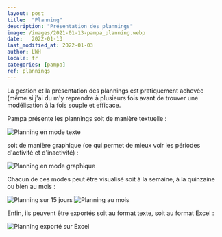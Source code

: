 ```yaml
---
layout: post
title:  "Planning"
description: "Présentation des plannings"
image: /images/2021-01-13-pampa_planning.webp
date:   2022-01-13
last_modified_at: 2022-01-03
author: LWH
locale: fr
categories: [pampa]
ref: plannings 
---
```

La gestion et la présentation des plannings est pratiquement achevée (même si j'ai du m'y reprendre à plusieurs fois avant de trouver une modélisation à la fois souple et efficace.

Pampa présente les plannings soit de manière textuelle :

<img class="d-block w-100" src="{{ '/images/2021-01-13-planning_text.webp' | relative_url }}" alt="Planning en mode texte">

soit de manière graphique (ce qui permet de mieux voir les périodes d'activité et d'inactivité) :

<img class="d-block w-100" src="{{ '/images/2021-01-13-planning_graph.webp' | relative_url }}" alt="Planning en mode graphique">

Chacun de ces modes peut être visualisé soit à la semaine, à la quinzaine ou bien au mois :

<img class="d-block w-100" src="{{ '/images/2021-01-13-planning_text15.webp' | relative_url }}" alt="Planning sur 15 jours">


<img class="d-block w-100" src="{{ '/images/2021-01-13-planning_graphmonth.webp' | relative_url }}" alt="Planning au mois">

Enfin, ils peuvent être exportés soit au format texte, soit au format Excel :

<img class="d-block w-100" src="{{ '/images/2021-01-13-planning_xls.webp' | relative_url }}" alt="Planning exporté sur Excel">
